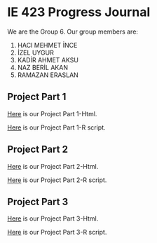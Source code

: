 # IE 423 Progress Journal

We are the Group 6. Our group members are:
1. HACI MEHMET İNCE
2. İZEL UYGUR
3. KADİR AHMET AKSU
4. NAZ BERİL AKAN
5. RAMAZAN ERASLAN


## Project Part 1  
[Here](files/423-Proje-1.html) is our Project Part 1-Html.  

[Here](files/423-Proje-1.R) is our Project Part 1-R script.


## Project Part 2  
[Here](files/423-Proje-2.html) is our Project Part 2-Html.  

[Here](files/423-Proje-2.R) is our Project Part 2-R script.


## Project Part 3
[Here](files/423-Proje-3.html) is our Project Part 3-Html.  

[Here](files/423-Proje-3.R) is our Project Part 3-R script.


